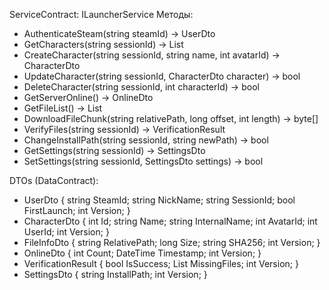 ServiceContract: ILauncherService
Методы:
- AuthenticateSteam(string steamId) -> UserDto
- GetCharacters(string sessionId) -> List<CharacterDto>
- CreateCharacter(string sessionId, string name, int avatarId) -> CharacterDto
- UpdateCharacter(string sessionId, CharacterDto character) -> bool
- DeleteCharacter(string sessionId, int characterId) -> bool
- GetServerOnline() -> OnlineDto
- GetFileList() -> List<FileInfoDto>
- DownloadFileChunk(string relativePath, long offset, int length) -> byte[]
- VerifyFiles(string sessionId) -> VerificationResult
- ChangeInstallPath(string sessionId, string newPath) -> bool
- GetSettings(string sessionId) -> SettingsDto
- SetSettings(string sessionId, SettingsDto settings) -> bool

DTOs (DataContract):
- UserDto { string SteamId; string NickName; string SessionId; bool FirstLaunch; int Version; }
- CharacterDto { int Id; string Name; string InternalName; int AvatarId; int UserId; int Version; }
- FileInfoDto { string RelativePath; long Size; string SHA256; int Version; }
- OnlineDto { int Count; DateTime Timestamp; int Version; }
- VerificationResult { bool IsSuccess; List<string> MissingFiles; int Version; }
- SettingsDto { string InstallPath; int Version; }
